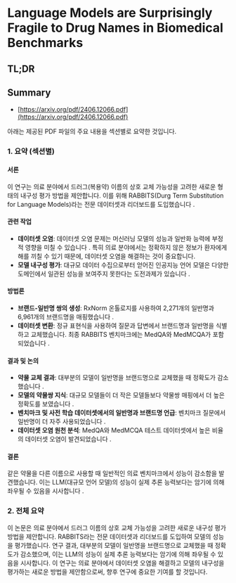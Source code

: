 # Language Models are Surprisingly Fragile to Drug Names in Biomedical Benchmarks
## TL;DR
## Summary
- [https://arxiv.org/pdf/2406.12066.pdf](https://arxiv.org/pdf/2406.12066.pdf)

아래는 제공된 PDF 파일의 주요 내용을 섹션별로 요약한 것입니다.

### 1. 요약 (섹션별)

#### 서론
이 연구는 의료 분야에서 드러그(복용약) 이름의 상호 교체 가능성을 고려한 새로운 형태의 내구성 평가 방법을 제안합니다. 이를 위해 RABBITS(Durg Term Substitution for Language Models)라는 전문 데이터셋과 리더보드를 도입했습니다 .

#### 관련 작업
- **데이터셋 오염**: 데이터셋 오염 문제는 머신러닝 모델의 성능과 일반화 능력에 부정적 영향을 미칠 수 있습니다 . 특히 의료 분야에서는 정확하지 않은 정보가 환자에게 해를 끼칠 수 있기 때문에, 데이터셋 오염을 해결하는 것이 중요합니다.
- **모델 내구성 평가**: 대규모 데이터 수집으로부터 얻어진 인공지능 언어 모델은 다양한 도메인에서 일관된 성능을 보여주지 못한다는 도전과제가 있습니다 .

#### 방법론
- **브랜드-일반명 쌍의 생성**: RxNorm 온톨로지를 사용하여 2,271개의 일반명과 6,961개의 브랜드명을 매핑했습니다 .
- **데이터셋 변환**: 정규 표현식을 사용하여 질문과 답변에서 브랜드명과 일반명을 식별하고 교체했습니다. 최종 RABBITS 벤치마크에는 MedQA와 MedMCQA가 포함되었습니다 .

#### 결과 및 논의
- **약물 교체 결과**: 대부분의 모델이 일반명을 브랜드명으로 교체했을 때 정확도가 감소했습니다 .
- **모델의 약물쌍 지식**: 대규모 모델들이 더 작은 모델들보다 약물쌍 매핑에서 더 높은 정확도를 보였습니다 .
- **벤치마크 및 사전 학습 데이터셋에서의 일반명과 브랜드명 언급**: 벤치마크 질문에서 일반명이 더 자주 사용되었습니다 .
- **데이터셋 오염 원천 분석**: MedQA와 MedMCQA 테스트 데이터셋에서 높은 비율의 데이터셋 오염이 발견되었습니다 .

#### 결론
같은 약물을 다른 이름으로 사용할 때 일반적인 의료 벤치마크에서 성능이 감소함을 발견했습니다. 이는 LLM(대규모 언어 모델)의 성능이 실제 추론 능력보다는 암기에 의해 좌우될 수 있음을 시사합니다 .

### 2. 전체 요약
이 논문은 의료 분야에서 드러그 이름의 상호 교체 가능성을 고려한 새로운 내구성 평가 방법을 제안합니다. RABBITS라는 전문 데이터셋과 리더보드를 도입하여 모델의 성능을 평가했습니다. 연구 결과, 대부분의 모델이 일반명을 브랜드명으로 교체했을 때 정확도가 감소했으며, 이는 LLM의 성능이 실제 추론 능력보다는 암기에 의해 좌우될 수 있음을 시사합니다. 이 연구는 의료 분야에서 데이터셋 오염을 해결하고 모델의 내구성을 평가하는 새로운 방법을 제안함으로써, 향후 연구에 중요한 기여를 할 것입니다.